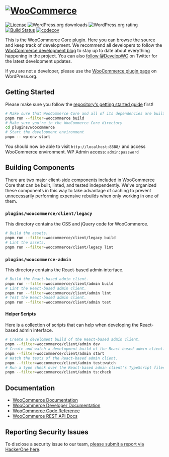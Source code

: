 # [![WooCommerce](https://woo.com/wp-content/themes/woo/images/logo-woocommerce@2x.png 'WooCommerce')](https://woo.com/)

[![License](https://poser.pugx.org/woocommerce/woocommerce/license 'License')](https://packagist.org/packages/woocommerce/woocommerce)
![WordPress.org downloads](https://img.shields.io/wordpress/plugin/dt/woocommerce.svg 'WordPress.org downloads')
![WordPress.org rating](https://img.shields.io/wordpress/plugin/r/woocommerce.svg 'WordPress.org rating')
[![Build Status](https://github.com/woocommerce/woocommerce/actions/workflows/ci.yml/badge.svg?branch=trunk 'Build Status')](https://github.com/woocommerce/woocommerce/actions/workflows/ci.yml)
[![codecov](https://codecov.io/gh/woocommerce/woocommerce/branch/trunk/graph/badge.svg 'codecov')](https://codecov.io/gh/woocommerce/woocommerce)

This is the WooCommerce Core plugin. Here you can browse the source and keep track of development. We recommend all developers to follow the [WooCommerce development blog](https://woocommerce.wordpress.com/) to stay up to date about everything happening in the project. You can also [follow @DevelopWC](https://twitter.com/DevelopWC) on Twitter for the latest development updates.

If you are not a developer, please use the [WooCommerce plugin page](https://wordpress.org/plugins/woocommerce/) on WordPress.org.

## Getting Started

Please make sure you follow the [repository's getting started guide](../../README.md#getting-started) first!

```bash
# Make sure that WooCommerce Core and all of its dependencies are built
pnpm run --filter=woocommerce build 
# Make sure you're in the WooCommerce Core directory
cd plugins/woocommerce
# Start the development environment
pnpm -- wp-env start
```

You should now be able to visit `http://localhost:8888/` and access WooCommerce environment. WP Admin access: `admin:password`

## Building Components

There are two major client-side components included in WooCommerce Core that can be built, linted, and tested independently. We've organized these components
in this way to take advantage of caching to prevent unnecessarily performing expensive rebuilds when only working in one of them.

### `plugins/woocommerce/client/legacy`

This directory contains the CSS and jQuery code for WooCommerce.

```bash
# Build the assets.
pnpm run --filter=woocommerce/client/legacy build 
# Lint the assets.
pnpm run --filter=woocommerce/client/legacy lint 
```

### `plugins/woocommerce-admin`

This directory contains the React-based admin interface.

```bash
# Build the React-based admin client.
pnpm run --filter=woocommerce/client/admin build 
# Lint the React-based admin client.
pnpm run --filter=woocommerce/client/admin lint 
# Test the React-based admin client.
pnpm run --filter=woocommerce/client/admin test 
```

#### Helper Scripts

Here is a collection of scripts that can help when developing the React-based admin interface.

```bash
# Create a develoment build of the React-based admin client.
pnpm --filter=woocommerce/client/admin dev 
# Create and watch a development build of the React-based admin client.
pnpm --filter=woocommerce/client/admin start 
# Watch the tests of the React-based admin client.
pnpm --filter=woocommerce/client/admin test:watch 
# Run a type check over the React-based admin client's TypeScript files.
pnpm --filter=woocommerce/client/admin ts:check 
```

## Documentation

* [WooCommerce Documentation](https://woo.com/)
* [WooCommerce Developer Documentation](https://github.com/woocommerce/woocommerce/wiki)
* [WooCommerce Code Reference](https://woo.com/wc-apidocs/)
* [WooCommerce REST API Docs](https://woocommerce.github.io/woocommerce-rest-api-docs/)

## Reporting Security Issues

To disclose a security issue to our team, [please submit a report via HackerOne here](https://hackerone.com/automattic/).
